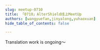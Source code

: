 ```yaml
---
slug: meetup-0710
title: 「0710」AlterShield线上MeetUp
authors: [wangyuefan,jinyalong,yuhaoxuan]
hide_table_of_contents: false

---
```

Translation work is ongoing～